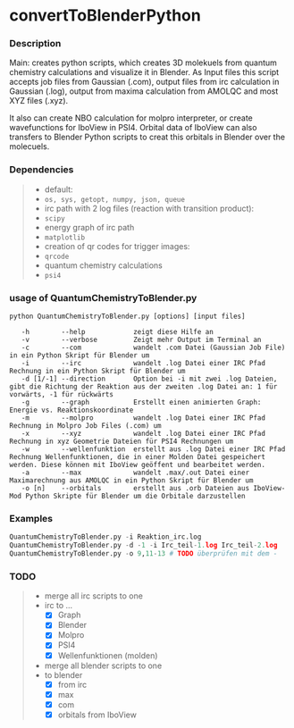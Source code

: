 # convertToBlenderPython

### Description

Main: creates python scripts, which creates 3D molekuels from 
quantum chemistry calculations and visualize it in Blender. 
As Input files this script accepts job files from Gaussian (.com),
output files from irc calculation in Gaussian (.log), output from
maxima calculation from AMOLQC and most XYZ files (.xyz).

It also can create NBO calculation for molpro interpreter, or
create wavefunctions for IboView in PSI4. Orbital data of IboView
can also transfers to Blender Python scripts to creat this orbitals
in Blender over the molecuels.


### Dependencies

>+ default: 
>  + ```os, sys, getopt, numpy, json, queue```
>+ irc path with 2 log files (reaction with transition product):
>  + ```scipy```
>+ energy graph of irc path 
>  + ```matplotlib```
>+ creation of qr codes for trigger images:
>  + ```qrcode```
>+ quantum chemistry calculations
>  + ```psi4```

### usage of QuantumChemistryToBlender.py

 ```
 python QuantumChemistryToBlender.py [options] [input files]
 
    -h        --help            zeigt diese Hilfe an
    -v        --verbose         Zeigt mehr Output im Terminal an
    -c        --com             wandelt .com Datei (Gaussian Job File) in ein Python Skript für Blender um
    -i        --irc             wandelt .log Datei einer IRC Pfad Rechnung in ein Python Skript für Blender um
    -d [1/-1] --direction       Option bei -i mit zwei .log Dateien, gibt die Richtung der Reaktion aus der zweiten .log Datei an: 1 für vorwärts, -1 für rückwärts
    -g        --graph           Erstellt einen animierten Graph: Energie vs. Reaktionskoordinate 
    -m        --molpro          wandelt .log Datei einer IRC Pfad Rechnung in Molpro Job Files (.com) um
    -x        --xyz             wandelt .log Datei einer IRC Pfad Rechnung in xyz Geometrie Dateien für PSI4 Rechnungen um
    -w        --wellenfunktion  erstellt aus .log Datei einer IRC Pfad Rechnung Wellenfunktionen, die in einer Molden Datei gespeichert werden. Diese können mit IboView geöffent und bearbeitet werden.
    -a        --max             wandelt .max/.out Datei einer Maximarechnung aus AMOLQC in ein Python Skript für Blender um
    -o [n]    --orbitals        erstellt aus .orb Dateien aus IboView-Mod Python Skripte für Blender um die Orbitale darzustellen
```

### Examples
```QuantumChemistryToBlender.py -c h2o.com
QuantumChemistryToBlender.py -i Reaktion_irc.log
QuantumChemistryToBlender.py -d -1 -i Irc_teil-1.log Irc_teil-2.log
QuantumChemistryToBlender.py -o 9,11-13 # TODO überprüfen mit dem -
```
### TODO
>+ merge all irc scripts to one
>  + irc to ...
>    + [x] Graph
>    + [x] Blender
>    + [x] Molpro
>    + [x] PSI4
>    + [x] Wellenfunktionen (molden)
>+ merge all blender scripts to one
>  + to blender 
>    + [x] from irc
>    + [x] max
>    + [x] com
>    + [x] orbitals from IboView